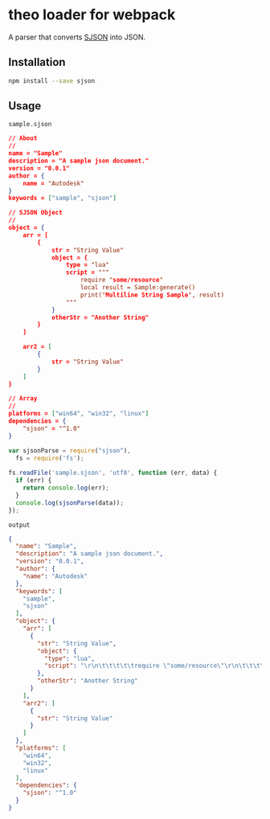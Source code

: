 # theo loader for webpack

A parser that converts [SJSON](http://help.autodesk.com/view/Stingray/ENU/?guid=__stingray_help_managing_content_sjson_html) into JSON.

## Installation

```bash
npm install --save sjson
```

## Usage

`sample.sjson`
```json
// About
//
name = "Sample"
description = "A sample json document."
version = "0.0.1"
author = {
	name = "Autodesk"
}
keywords = ["sample", "sjson"]

// SJSON Object
//
object = {
	arr = [
		{
			str = "String Value"
			object = {
				type = "lua"
				script = """
					require "some/resource"
					local result = Sample:generate()
					print("Multiline String Sample", result)
				"""
			}
			otherStr = "Another String"
		}
	]

	arr2 = [
		{
			str = "String Value"
		}
	]
}

// Array
//
platforms = ["win64", "win32", "linux"]
dependencies = {
	"sjson" = "^1.0"
}
```

``` javascript
var sjsonParse = require("sjson"),
  fs = require('fs');
  
fs.readFile('sample.sjson', 'utf8', function (err, data) {
  if (err) {
    return console.log(err);
  }
  console.log(sjsonParse(data));  
});
```

`output`
```json
{
  "name": "Sample",
  "description": "A sample json document.",
  "version": "0.0.1",
  "author": {
    "name": "Autodesk"
  },
  "keywords": [
    "sample",
    "sjson"
  ],
  "object": {
    "arr": [
      {
        "str": "String Value",
        "object": {
          "type": "lua",
          "script": "\r\n\t\t\t\t\trequire \"some/resource\"\r\n\t\t\t\t\tlocal result = Sample:generate()\r\n\t\t\t\t\tprint(\"Multiline String Sample\", result)\r\n\t\t\t\t"
        },
        "otherStr": "Another String"
      }
    ],
    "arr2": [
      {
        "str": "String Value"
      }
    ]
  },
  "platforms": [
    "win64",
    "win32",
    "linux"
  ],
  "dependencies": {
    "sjson": "^1.0"
  }
}
```